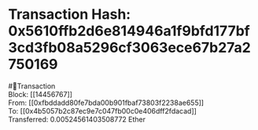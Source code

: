 
Transaction Hash: 0x5610ffb2d6e814946a1f9bfd177bf3cd3fb08a5296cf3063ece67b27a2750169
====================================================================================
  
#💸Transaction  
Block: [[14456767]]  
From: [[0xfbddadd80fe7bda00b901fbaf73803f2238ae655]]  
To: [[0x4b5057b2c87ec9e7c047fb00c0e406dff2fdacad]]  
Transferred: 0.00524561403508772 Ether
